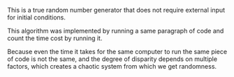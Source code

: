 This is a true random number generator that does not require external input for initial conditions.

This algorithm was implemented by running a same paragraph of code and count the time cost by running it.

Because even the time it takes for the same computer to run the same piece of code is not the same, and the degree of disparity depends on multiple factors, which creates a chaotic system from which we get randomness.
